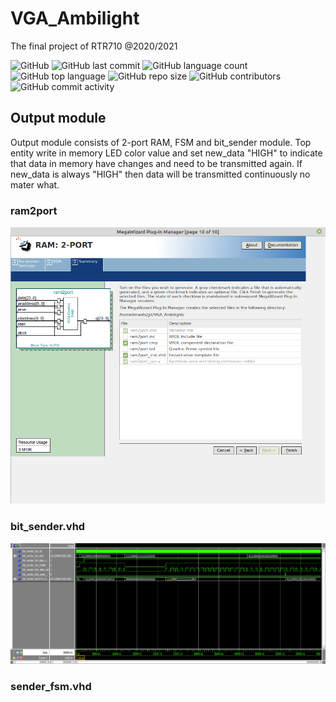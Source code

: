 # VGA_Ambilight
The final project of RTR710 @2020/2021

![GitHub](https://img.shields.io/github/license/clockfix/VGA_Ambilight?style=plastic) 
![GitHub last commit](https://img.shields.io/github/last-commit/clockfix/VGA_Ambilight?style=plastic)
![GitHub language count](https://img.shields.io/github/languages/count/clockfix/VGA_Ambilight?style=plastic)
![GitHub top language](https://img.shields.io/github/languages/top/clockfix/VGA_Ambilight?style=plastic)
![GitHub repo size](https://img.shields.io/github/repo-size/clockfix/VGA_Ambilight?style=plastic)
![GitHub contributors](https://img.shields.io/github/contributors/Clockfix/VGA_Ambilight?style=plastic)
![GitHub commit activity](https://img.shields.io/github/commit-activity/y/Clockfix/VGA_Ambilight?style=plastic)

## Output module
Output module consists of 2-port RAM, FSM and bit_sender module. Top entity write in memory LED color value and set new_data "HIGH" to indicate that data in memory have changes and need to be transmitted again. If new_data is always "HIGH" then data will be transmitted continuously no mater what.
### ram2port
![ram2port MegaWizard](https://raw.githubusercontent.com/Clockfix/VGA_Ambilight/LED_controler/doc/ram-2port.png) 
### bit_sender.vhd
![result of test bench for bit_sender module](https://raw.githubusercontent.com/Clockfix/VGA_Ambilight/LED_controler/doc/bit_sender.png) 
### sender_fsm.vhd